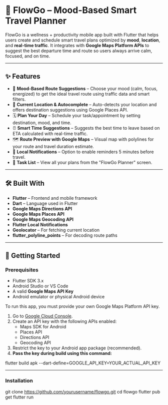 # 🚀 FlowGo – Mood-Based Smart Travel Planner

FlowGo is a wellness + productivity mobile app built with Flutter that helps users create and schedule smart travel plans optimized by **mood**, **location**, and **real-time traffic**. It integrates with **Google Maps Platform APIs** to suggest the best departure time and route so users always arrive calm, focused, and on time.

---

## ✨ Features

- 🧠 **Mood-Based Route Suggestions** – Choose your mood (calm, focus, energized) to get the ideal travel route using traffic data and smart filters.
- 📍 **Current Location & Autocomplete** – Auto-detects your location and offers destination suggestions using Google Places API.
- 🗓️ **Plan Your Day** – Schedule your task/appointment by setting destination, mood, and time.
- ⏰ **Smart Time Suggestions** – Suggests the best time to leave based on ETA calculated with real-time traffic.
- 🗺️ **Route Preview with Google Maps** – Visual map with polylines for your route and travel duration estimate.
- 🔔 **Local Notifications** – Option to enable reminders 5 minutes before travel.
- 📄 **Task List** – View all your plans from the "FlowGo Planner" screen.

---

## 🛠️ Built With

- **Flutter** – Frontend and mobile framework
- **Dart** – Language used in Flutter
- **Google Maps Directions API**
- **Google Maps Places API**
- **Google Maps Geocoding API**
- **Flutter Local Notifications**
- **Geolocator** – For fetching current location
- **flutter_polyline_points** – For decoding route paths

---

## 🚀 Getting Started

### Prerequisites

- Flutter SDK 3.x
- Android Studio or VS Code
- A valid **Google Maps API Key**
- Android emulator or physical Android device

To run this app, you must provide your own Google Maps Platform API key.

1. Go to [Google Cloud Console](https://console.cloud.google.com/).
2. Create an API key with the following APIs enabled:
   - Maps SDK for Android
   - Places API
   - Directions API
   - Geocoding API
3. Restrict the key to your Android app package (recommended).
4. **Pass the key during build using this command:**


flutter build apk --dart-define=GOOGLE_API_KEY=YOUR_ACTUAL_API_KEY

---

### Installation

git clone https://github.com/yourusername/flowgo.git
cd flowgo
flutter pub get
flutter run
